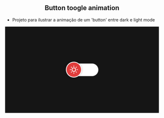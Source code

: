 <h2 align="center"> Button toogle animation </h2>

- Projeto para ilustrar a animação de um 'button' entre dark e light mode

![Button toogle animation](https://github.com/BManduca/button_toogle_animation/blob/main/thumbnail.jpg?raw=true)